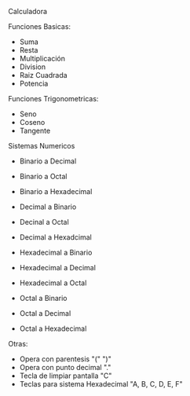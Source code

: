 Calculadora

Funciones Basicas:
- Suma
- Resta
- Multiplicación
- Division
- Raiz Cuadrada
- Potencia

Funciones Trigonometricas:

- Seno
- Coseno
- Tangente


Sistemas Numericos

  - Binario a Decimal
  - Binario a Octal
  - Binario a Hexadecimal
 
  - Decimal a Binario
  - Decinal a Octal
  - Decimal a Hexadcimal
 
  - Hexadecimal a Binario
  - Hexadecimal a Decimal
  - Hexadecimal a Octal
 
  - Octal a Binario
  - Octal a Decimal
  - Octal a Hexadecimal
 
  Otras:

  - Opera con parentesis "("  ")"
  - Opera con punto decimal "."
  - Tecla de limpiar pantalla "C"
  - Teclas para sistema Hexadecimal "A, B, C, D, E, F"
